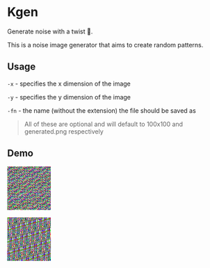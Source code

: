 # Kgen
 
Generate noise with a twist 🤨.

This is a noise image generator that aims to create random patterns.

## Usage

`-x` - specifies the x dimension of the image

`-y` - specifies the y dimension of the image

`-fn` - the name (without the extension) the file should be saved as

> All of these are optional and will default to 100x100 and generated.png respectively

## Demo

![Demo1 Image](demo/demo1.png)

![Demo2 Image](demo/demo2.png)
